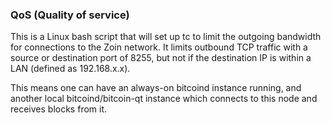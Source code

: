 ### QoS (Quality of service) ###

This is a Linux bash script that will set up tc to limit the outgoing bandwidth for connections to the Zoin network. It limits outbound TCP traffic with a source or destination port of 8255, but not if the destination IP is within a LAN (defined as 192.168.x.x).

This means one can have an always-on bitcoind instance running, and another local bitcoind/bitcoin-qt instance which connects to this node and receives blocks from it.
